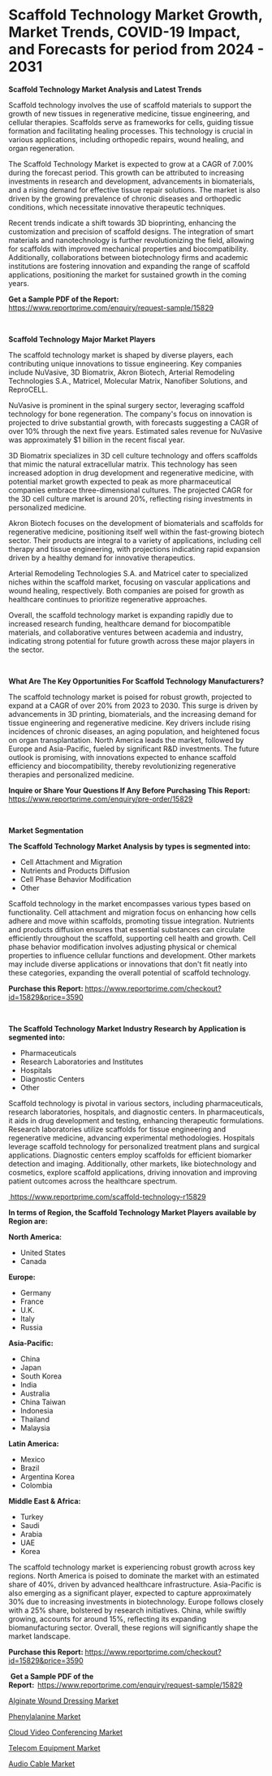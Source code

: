 <p><h1>Scaffold Technology Market Growth, Market Trends, COVID-19 Impact, and Forecasts for period from 2024 - 2031</h1></p><p><strong>Scaffold Technology Market Analysis and Latest Trends</strong></p>
<p><p>Scaffold technology involves the use of scaffold materials to support the growth of new tissues in regenerative medicine, tissue engineering, and cellular therapies. Scaffolds serve as frameworks for cells, guiding tissue formation and facilitating healing processes. This technology is crucial in various applications, including orthopedic repairs, wound healing, and organ regeneration.</p><p>The Scaffold Technology Market is expected to grow at a CAGR of 7.00% during the forecast period. This growth can be attributed to increasing investments in research and development, advancements in biomaterials, and a rising demand for effective tissue repair solutions. The market is also driven by the growing prevalence of chronic diseases and orthopedic conditions, which necessitate innovative therapeutic techniques.</p><p>Recent trends indicate a shift towards 3D bioprinting, enhancing the customization and precision of scaffold designs. The integration of smart materials and nanotechnology is further revolutionizing the field, allowing for scaffolds with improved mechanical properties and biocompatibility. Additionally, collaborations between biotechnology firms and academic institutions are fostering innovation and expanding the range of scaffold applications, positioning the market for sustained growth in the coming years.</p></p>
<p><strong>Get a Sample PDF of the Report:&nbsp;</strong> <a href="https://www.reportprime.com/enquiry/request-sample/15829?utm_campaign=1927&utm_medium=2&utm_source=Github&utm_content=ia&utm_term=25122024&utm_id=scaffold-technology">https://www.reportprime.com/enquiry/request-sample/15829</a></p>
<p>&nbsp;</p>
<p><strong>Scaffold Technology Major Market Players</strong></p>
<p><p>The scaffold technology market is shaped by diverse players, each contributing unique innovations to tissue engineering. Key companies include NuVasive, 3D Biomatrix, Akron Biotech, Arterial Remodeling Technologies S.A., Matricel, Molecular Matrix, Nanofiber Solutions, and ReproCELL.</p><p>NuVasive is prominent in the spinal surgery sector, leveraging scaffold technology for bone regeneration. The company's focus on innovation is projected to drive substantial growth, with forecasts suggesting a CAGR of over 10% through the next five years. Estimated sales revenue for NuVasive was approximately $1 billion in the recent fiscal year.</p><p>3D Biomatrix specializes in 3D cell culture technology and offers scaffolds that mimic the natural extracellular matrix. This technology has seen increased adoption in drug development and regenerative medicine, with potential market growth expected to peak as more pharmaceutical companies embrace three-dimensional cultures. The projected CAGR for the 3D cell culture market is around 20%, reflecting rising investments in personalized medicine.</p><p>Akron Biotech focuses on the development of biomaterials and scaffolds for regenerative medicine, positioning itself well within the fast-growing biotech sector. Their products are integral to a variety of applications, including cell therapy and tissue engineering, with projections indicating rapid expansion driven by a healthy demand for innovative therapeutics.</p><p>Arterial Remodeling Technologies S.A. and Matricel cater to specialized niches within the scaffold market, focusing on vascular applications and wound healing, respectively. Both companies are poised for growth as healthcare continues to prioritize regenerative approaches.</p><p>Overall, the scaffold technology market is expanding rapidly due to increased research funding, healthcare demand for biocompatible materials, and collaborative ventures between academia and industry, indicating strong potential for future growth across these major players in the sector.</p></p>
<p>&nbsp;</p>
<p><strong>What Are The Key Opportunities For Scaffold Technology Manufacturers?</strong></p>
<p><p>The scaffold technology market is poised for robust growth, projected to expand at a CAGR of over 20% from 2023 to 2030. This surge is driven by advancements in 3D printing, biomaterials, and the increasing demand for tissue engineering and regenerative medicine. Key drivers include rising incidences of chronic diseases, an aging population, and heightened focus on organ transplantation. North America leads the market, followed by Europe and Asia-Pacific, fueled by significant R&D investments. The future outlook is promising, with innovations expected to enhance scaffold efficiency and biocompatibility, thereby revolutionizing regenerative therapies and personalized medicine.</p></p>
<p><strong>Inquire or Share Your Questions If Any Before Purchasing This Report:</strong> <a href="https://www.reportprime.com/enquiry/pre-order/15829?utm_campaign=1927&utm_medium=2&utm_source=Github&utm_content=ia&utm_term=25122024&utm_id=scaffold-technology">https://www.reportprime.com/enquiry/pre-order/15829</a></p>
<p>&nbsp;</p>
<p><strong>Market Segmentation</strong></p>
<p><strong>The Scaffold Technology Market Analysis by types is segmented into:</strong></p>
<p><ul><li>Cell Attachment and Migration</li><li>Nutrients and Products Diffusion</li><li>Cell Phase Behavior Modification</li><li>Other</li></ul></p>
<p><p>Scaffold technology in the market encompasses various types based on functionality. Cell attachment and migration focus on enhancing how cells adhere and move within scaffolds, promoting tissue integration. Nutrients and products diffusion ensures that essential substances can circulate efficiently throughout the scaffold, supporting cell health and growth. Cell phase behavior modification involves adjusting physical or chemical properties to influence cellular functions and development. Other markets may include diverse applications or innovations that don't fit neatly into these categories, expanding the overall potential of scaffold technology.</p></p>
<p><strong>Purchase this Report:&nbsp;</strong><a href="https://www.reportprime.com/checkout?id=15829&price=3590&utm_campaign=1927&utm_medium=2&utm_source=Github&utm_content=ia&utm_term=25122024&utm_id=scaffold-technology">https://www.reportprime.com/checkout?id=15829&price=3590</a></p>
<p>&nbsp;</p>
<p><strong>The Scaffold Technology Market Industry Research by Application is segmented into:</strong></p>
<p><ul><li>Pharmaceuticals</li><li>Research Laboratories and Institutes</li><li>Hospitals</li><li>Diagnostic Centers</li><li>Other</li></ul></p>
<p><p>Scaffold technology is pivotal in various sectors, including pharmaceuticals, research laboratories, hospitals, and diagnostic centers. In pharmaceuticals, it aids in drug development and testing, enhancing therapeutic formulations. Research laboratories utilize scaffolds for tissue engineering and regenerative medicine, advancing experimental methodologies. Hospitals leverage scaffold technology for personalized treatment plans and surgical applications. Diagnostic centers employ scaffolds for efficient biomarker detection and imaging. Additionally, other markets, like biotechnology and cosmetics, explore scaffold applications, driving innovation and improving patient outcomes across the healthcare spectrum.</p></p>
<p><a href="https://www.reportprime.com/scaffold-technology-r15829?utm_campaign=1927&utm_medium=2&utm_source=Github&utm_content=ia&utm_term=25122024&utm_id=scaffold-technology">&nbsp;https://www.reportprime.com/scaffold-technology-r15829</a></p>
<p><strong>In terms of Region, the Scaffold Technology Market Players available by Region are:</strong></p>
<p>
    <p> <strong> North America: </strong>
        <ul>
            <li>United States</li>
            <li>Canada</li>
        </ul>
        </p> 
    <p> <strong> Europe: </strong>
        <ul>
            <li>Germany</li>
            <li>France</li>
            <li>U.K.</li>
            <li>Italy</li>
            <li>Russia</li>
        </ul>
        </p> 
    <p> <strong> Asia-Pacific: </strong>
        <ul>
            <li>China</li>
            <li>Japan</li>
            <li>South Korea</li>
            <li>India</li>
            <li>Australia</li>
            <li>China Taiwan</li>
            <li>Indonesia</li>
            <li>Thailand</li>
            <li>Malaysia</li>
        </ul>
        </p> 
    <p> <strong> Latin America: </strong>
        <ul>
            <li>Mexico</li>
            <li>Brazil</li>
            <li>Argentina Korea</li>
            <li>Colombia</li>
        </ul>
        </p> 
    <p> <strong> Middle East & Africa: </strong>
        <ul>
            <li>Turkey</li>
            <li>Saudi</li>
            <li>Arabia</li>
            <li>UAE</li>
            <li>Korea</li>
        </ul>
    </p>
    </p>
<p><p>The scaffold technology market is experiencing robust growth across key regions. North America is poised to dominate the market with an estimated share of 40%, driven by advanced healthcare infrastructure. Asia-Pacific is also emerging as a significant player, expected to capture approximately 30% due to increasing investments in biotechnology. Europe follows closely with a 25% share, bolstered by research initiatives. China, while swiftly growing, accounts for around 15%, reflecting its expanding biomanufacturing sector. Overall, these regions will significantly shape the market landscape.</p></p>
<p><strong>Purchase this Report: </strong><a href="https://www.reportprime.com/checkout?id=15829&price=3590&utm_campaign=1927&utm_medium=2&utm_source=Github&utm_content=ia&utm_term=25122024&utm_id=scaffold-technology">https://www.reportprime.com/checkout?id=15829&price=3590</a></p>
<p>&nbsp;<strong>Get a Sample PDF of the Report:&nbsp;&nbsp;</strong><a href="https://www.reportprime.com/enquiry/request-sample/15829?utm_campaign=1927&utm_medium=2&utm_source=Github&utm_content=ia&utm_term=25122024&utm_id=scaffold-technology">https://www.reportprime.com/enquiry/request-sample/15829</a></p>
<p><strong></strong></p>
<p><p><a href="https://www.linkedin.com/pulse/exploring-alginate-wound-dressing-market-dynamics-revenue-analysis-py8af?utm_campaign=1927&utm_medium=2&utm_source=Github&utm_content=ia&utm_term=25122024&utm_id=scaffold-technology">Alginate Wound Dressing Market</a></p><p><a href="https://www.linkedin.com/pulse/in-depth-phenylalanine-market-report-growth-evaluation-key-competitors-72l4f?utm_campaign=1927&utm_medium=2&utm_source=Github&utm_content=ia&utm_term=25122024&utm_id=scaffold-technology">Phenylalanine Market</a></p><p><a href="https://www.linkedin.com/pulse/whats-driving-cloud-video-conferencing-market-boom-key-growth-731bf?utm_campaign=1927&utm_medium=2&utm_source=Github&utm_content=ia&utm_term=25122024&utm_id=scaffold-technology">Cloud Video Conferencing Market</a></p><p><a href="https://www.linkedin.com/pulse/telecom-equipment-market-analysis-identifying-key-issues-v6ete?utm_campaign=1927&utm_medium=2&utm_source=Github&utm_content=ia&utm_term=25122024&utm_id=scaffold-technology">Telecom Equipment Market</a></p><p><a href="https://www.linkedin.com/pulse/audio-cable-market-report-industry-value-revenue-forecast-c7qke?utm_campaign=1927&utm_medium=2&utm_source=Github&utm_content=ia&utm_term=25122024&utm_id=scaffold-technology">Audio Cable Market</a></p></p>